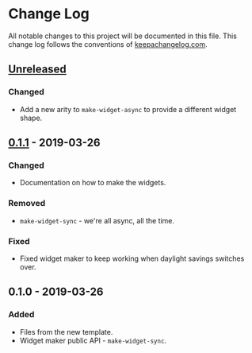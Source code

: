 # Change Log
All notable changes to this project will be documented in this file. This change log follows the conventions of [keepachangelog.com](http://keepachangelog.com/).

## [Unreleased]
### Changed
- Add a new arity to `make-widget-async` to provide a different widget shape.

## [0.1.1] - 2019-03-26
### Changed
- Documentation on how to make the widgets.

### Removed
- `make-widget-sync` - we're all async, all the time.

### Fixed
- Fixed widget maker to keep working when daylight savings switches over.

## 0.1.0 - 2019-03-26
### Added
- Files from the new template.
- Widget maker public API - `make-widget-sync`.

[Unreleased]: https://github.com/your-name/closuredemo/compare/0.1.1...HEAD
[0.1.1]: https://github.com/your-name/closuredemo/compare/0.1.0...0.1.1
